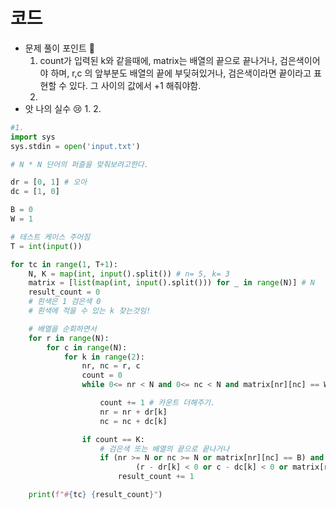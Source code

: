# 코드

- 문제 풀이 포인트 🤞
    1. count가 입력된 k와 같을때에, matrix는 배열의 끝으로 끝나거나, 검은색이어야 하며, r,c 의 앞부분도 배열의 끝에 부딪혀있거나,  검은색이라면 끝이라고 표현할 수 있다. 그 사이의 값에서 +1 해줘야함.
    2. 
- 앗 나의 실수 😢
    1. 
    2. 

```python
#1.
import sys
sys.stdin = open('input.txt')

# N * N 단어의 퍼즐을 맞춰보려고한다.

dr = [0, 1] # 오아
dc = [1, 0]

B = 0
W = 1

# 테스트 케이스 주어짐
T = int(input())

for tc in range(1, T+1):
    N, K = map(int, input().split()) # n= 5, k= 3
    matrix = [list(map(int, input().split())) for _ in range(N)] # N
    result_count = 0
    # 흰색은 1 검은색 0
    # 흰색에 적을 수 있는 k 찾는것임!

    # 배열을 순회하면서
    for r in range(N):
        for c in range(N):
            for k in range(2):
                nr, nc = r, c
                count = 0
                while 0<= nr < N and 0<= nc < N and matrix[nr][nc] == W : #배열을 벗어나지 않고, 검은색이 아니면,

                    count += 1 # 카운트 더해주기.
                    nr = nr + dr[k]
                    nc = nc + dc[k]

                if count == K:
                    # 검은색 또는 배열의 끝으로 끝나거나
                    if (nr >= N or nc >= N or matrix[nr][nc] == B) and \
                            (r - dr[k] < 0 or c - dc[k] < 0 or matrix[r - dr[k]][c - dc[k]] == B):  # 앞에부분이 배열을 벗어나거나, 검은색이라면
                        result_count += 1

    print(f"#{tc} {result_count}")
```